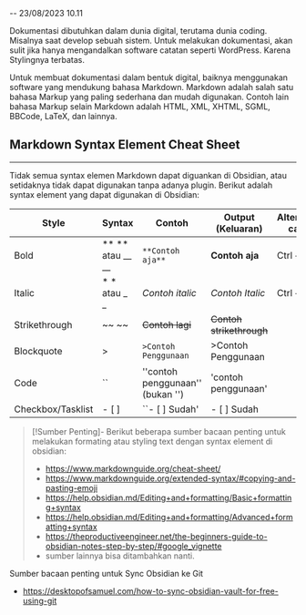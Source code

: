 
--
23/08/2023
10.11

Dokumentasi dibutuhkan dalam dunia digital, terutama dunia coding. Misalnya saat develop sebuah sistem. Untuk melakukan dokumentasi, akan sulit jika hanya mengandalkan software catatan seperti WordPress. Karena Stylingnya terbatas. 

Untuk membuat dokumentasi dalam bentuk digital, baiknya menggunakan software yang mendukung bahasa Markdown. Markdown adalah salah satu bahasa Markup yang paling sederhana dan mudah digunakan. Contoh lain bahasa Markup selain Markdown adalah HTML, XML, XHTML, SGML, BBCode, LaTeX, dan lainnya. 
## Markdown Syntax Element Cheat Sheet 
****
Tidak semua syntax elemen Markdown dapat diguankan di Obsidian, atau setidaknya tidak dapat digunakan tanpa adanya plugin. Berikut adalah syntax element yang dapat digunakan di Obsidian:

| Style | Syntax | Contoh | Output (Keluaran) | Alternatif cara |
|-------|--------|----------|---------------------|-----------------|
| Bold | ** ** atau __ __ | `**Contoh aja**`  | **Contoh aja** | Ctrl + B |
| Italic | * * atau _ _ | _Contoh italic_ | _Contoh Italic_ | Ctrl + i |
| Strikethrough | ~~ ~~ | ~~Contoh lagi~~ | ~~Contoh strikethrough~~ |  |
| Blockquote  | > | `>Contoh Penggunaan` | >Contoh Penggunaan | |
| Code | `` | ''contoh penggunaan'' (bukan '') | 'contoh penggunaan' | |
| Checkbox/Tasklist | - [ ] | ``- [ ] Sudah' | - [ ] Sudah | |



> [!Sumber Penting]-
> Berikut beberapa sumber bacaan penting untuk melakukan formating atau styling text dengan syntax element di obsidian: 
> - https://www.markdownguide.org/cheat-sheet/
> - https://www.markdownguide.org/extended-syntax/#copying-and-pasting-emoji
> - https://help.obsidian.md/Editing+and+formatting/Basic+formatting+syntax
> - https://help.obsidian.md/Editing+and+formatting/Advanced+formatting+syntax
> - https://theproductiveengineer.net/the-beginners-guide-to-obsidian-notes-step-by-step/#google_vignette 
> - sumber lainnya bisa ditambahkan nanti.


Sumber bacaan penting untuk Sync Obsidian ke Git
- https://desktopofsamuel.com/how-to-sync-obsidian-vault-for-free-using-git